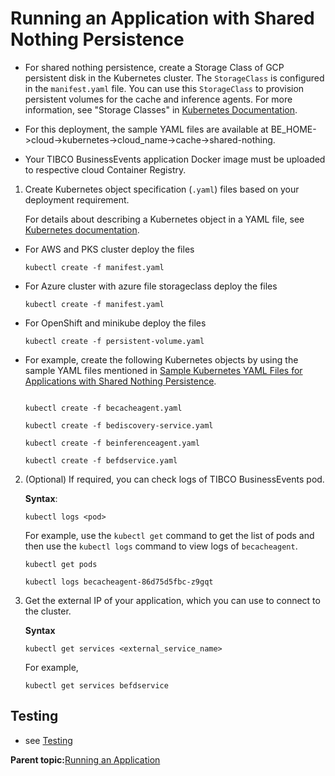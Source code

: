 # Running an Application with Shared Nothing Persistence

* For shared nothing persistence, create a Storage Class of GCP persistent disk in the Kubernetes cluster. The `StorageClass` is configured in the `manifest.yaml` file. You can use this `StorageClass` to provision persistent volumes for the cache and inference agents. For more information, see "Storage Classes" in [Kubernetes Documentation](https://kubernetes.io/docs/home/).

* For this deployment, the sample YAML files are available at BE_HOME->cloud->kubernetes->cloud_name->cache->shared-nothing.

* Your TIBCO BusinessEvents application Docker image must be uploaded to respective cloud Container Registry.

1.  Create Kubernetes object specification \(`.yaml`\) files based on your deployment requirement.

    For details about describing a Kubernetes object in a YAML file, see [Kubernetes documentation](https://kubernetes.io/docs/concepts/overview/working-with-objects/kubernetes-objects/).

* For AWS and PKS cluster deploy the files

    ```
    kubectl create -f manifest.yaml
    ```
* For Azure cluster with azure file storageclass deploy the files

    ```
    kubectl create -f manifest.yaml
    ```
* For OpenShift and minikube deploy the files

    ```
    kubectl create -f persistent-volume.yaml
    ```

* For example, create the following Kubernetes objects by using the sample YAML files mentioned in [Sample Kubernetes YAML Files for Applications with Shared Nothing Persistence](Sample%20YAML%20Files%20for%20Applications%20with%20Shared%20Nothing%20Persistence#).

    ```

    kubectl create -f becacheagent.yaml

    kubectl create -f bediscovery-service.yaml

    kubectl create -f beinferenceagent.yaml

    kubectl create -f befdservice.yaml
    ```

2.  \(Optional\) If required, you can check logs of TIBCO BusinessEvents pod.

    **Syntax**:

    ```
    kubectl logs <pod>
    ```

    For example, use the `kubectl get` command to get the list of pods and then use the `kubectl logs` command to view logs of `becacheagent`.

    ```
    kubectl get pods

    kubectl logs becacheagent-86d75d5fbc-z9gqt
    ```

3.  Get the external IP of your application, which you can use to connect to the cluster.

    **Syntax**

    ```
    kubectl get services <external_service_name>
    ```

    For example,

    ```
    kubectl get services befdservice
    ```


## Testing

  * see [Testing](Testing.md)

**Parent topic:**[Running an Application](Running%20an%20Application)
